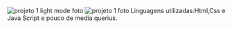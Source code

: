![projeto 1 light mode foto](https://github.com/user-attachments/assets/3e689249-c101-4faf-8d3c-19654e4e7219)
![projeto 1 foto](https://github.com/user-attachments/assets/474d8bc6-1b4c-44eb-98b6-7a6f884ee1c8)
Linguagens utilizadas:Html,Css e Java Script e
pouco de media querius.
